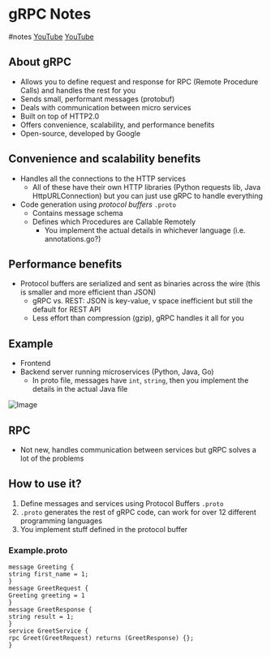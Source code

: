 # gRPC Notes
#notes
[YouTube](https://www.youtube.com/watch?v=hVrwuMnCtok)
[YouTube](https://www.youtube.com/watch?v=XRXTsQwyZSU)

## About gRPC
* Allows you to define request and response for RPC (Remote Procedure Calls) and handles the rest for you
* Sends small, performant messages (protobuf)
* Deals with communication between micro services 
* Built on top of HTTP2.0
* Offers convenience, scalability, and performance benefits
* Open-source, developed by Google

## Convenience and scalability benefits
* Handles all the connections to the HTTP services
	* 	All of these have their own HTTP libraries (Python requests lib, Java HttpURLConnection) but you can just use gRPC to handle everything
* Code generation using *protocol buffers*  `.proto`
	* Contains message schema 
	* Defines which Procedures are Callable Remotely
		* You implement the actual details in whichever language (i.e. annotations.go?) 

## Performance benefits
* Protocol buffers are serialized and sent as binaries across the wire (this is smaller and more efficient than JSON)
	* gRPC vs. REST: JSON is key-value, v space inefficient but still the default for REST API
	* Less effort than compression (gzip), gRPC handles it all for you

## Example 
* Frontend
* Backend server running microservices (Python, Java, Go)
	* In proto file, messages have `int`,  `string`, then you implement the details in the actual Java file

![Image](https://miro.medium.com/max/1400/1*Eg16Mg5l9l_n8O-Eer4-ug.png)

## RPC
* Not new, handles communication between services but gRPC solves a lot of the problems

## How to use it?
1. Define messages and services using Protocol Buffers `.proto`
2. `.proto` generates the rest of gRPC code, can work for over 12 different programming languages
3. You implement stuff defined in the protocol buffer

### Example.proto

```
message Greeting {
string first_name = 1;
}
message GreetRequest {
Greeting greeting = 1
}
message GreetResponse {
string result = 1;
}
service GreetService {
rpc Greet(GreetRequest) returns (GreetResponse) {};
}
```
